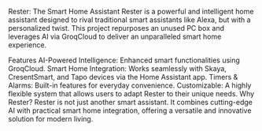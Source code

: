 Rester: The Smart Home Assistant
Rester is a powerful and intelligent home assistant designed to rival traditional smart assistants like Alexa, but with a personalized twist. This project repurposes an unused PC box and leverages AI via GroqCloud to deliver an unparalleled smart home experience.

Features
AI-Powered Intelligence: Enhanced smart functionalities using GroqCloud.
Smart Home Integration: Works seamlessly with Skaya, CresentSmart, and Tapo devices via the Home Assistant app.
Timers & Alarms: Built-in features for everyday convenience.
Customizable: A highly flexible system that allows users to adapt Rester to their unique needs.
Why Rester?
Rester is not just another smart assistant. It combines cutting-edge AI with practical smart home integration, offering a versatile and innovative solution for modern living.
